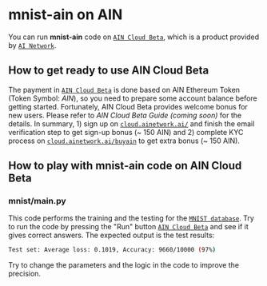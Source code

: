 # mnist-ain on AIN

You can run **mnist-ain** code on [`AIN Cloud Beta`](https://cloud.ainetwork.ai/), which is a product provided by [`AI Network`](https://ainetwork.ai/).

## How to get ready to use AIN Cloud Beta

The payment in [`AIN Cloud Beta`](https://cloud.ainetwork.ai/) is done based on AIN Ethereum Token (Token Symbol: *AIN*), so you need to prepare some account balance before getting started.
Fortunately, AIN Cloud Beta provides welcome bonus for new users. Please refer to *AIN Cloud Beta Guide (coming soon)* for the details.
In summary, 1) sign up on [`cloud.ainetwork.ai/`](https://cloud.ainetwork.ai/) and finish the email verification step to get sign-up bonus (~ 150 AIN) and 2) complete KYC process on [`cloud.ainetwork.ai/buyain`](https://cloud.ainetwork.ai/buyain) to get extra bonus (~ 150 AIN).

## How to play with mnist-ain code on AIN Cloud Beta

### mnist/main.py

This code performs the training and the testing for the [`MNIST database`](https://en.wikipedia.org/wiki/MNIST_database).
Try to run the code by pressing the "Run" button [`AIN Cloud Beta`](https://cloud.ainetwork.ai/)
and see if it gives correct answers.
The expected output is the test results:

```bash
Test set: Average loss: 0.1019, Accuracy: 9660/10000 (97%)
```

Try to change the parameters and the logic in the code to improve the precision.
